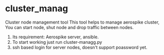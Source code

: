 # cluster_manag
Cluster node management tool
This tool helps to manage aerospike cluster, You can start node, shut node and drop traffic between nodes.
1. Its requirement: Aerospike server, ansible.
2. To start working just run cluster-managg.py
3. ssh based login for server nodes, doesn't support poassword yet.

